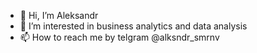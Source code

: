 - 👋 Hi, I’m Aleksandr
- 👀 I’m interested in business analytics and data analysis
- 📫 How to reach me by telgram @alksndr_smrnv

<!---
alksndr-smrnv/alksndr-smrnv is a ✨ special ✨ repository because its `README.md` (this file) appears on your GitHub profile.
You can click the Preview link to take a look at your changes.
--->
